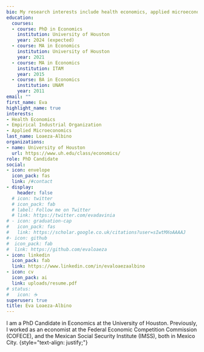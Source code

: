 ```yaml
---
bio: My research interests include health economics, applied microeconomics and empirical industrial organization. 
education:
  courses:
  - course: PhD in Economics
    institution: University of Houston
    year: 2024 (expected)
  - course: MA in Economics
    institution: University of Houston
    year: 2021
  - course: MA in Economics
    institution: ITAM
    year: 2015
  - course: BA in Economics
    institution: UNAM
    year: 2011
email: ""
first_name: Eva
highlight_name: true
interests:
- Health Economics
- Empirical Industrial Organization
- Applied Microeconomics
last_name: Loaeza-Albino
organizations:
- name: University of Houston
  url: https://www.uh.edu/class/economics/
role: PhD Candidate
social:
- icon: envelope
  icon_pack: fas
  link: /#contact
- display:
    header: false
  # icon: twitter
  # icon_pack: fab
  # label: Follow me on Twitter
  # link: https://twitter.com/evadavinia
# - icon: graduation-cap
#   icon_pack: fas
#   link: https://scholar.google.co.uk/citations?user=sIwtMXoAAAAJ
#- icon: github
#  icon_pack: fab
#  link: https://github.com/evaloaeza
- icon: linkedin
  icon_pack: fab
  link: https://www.linkedin.com/in/evaloaezaalbino
- icon: cv
  icon_pack: ai
  link: uploads/resume.pdf
# status:
#   icon: ☕️
superuser: true
title: Eva Loaeza-Albino
---
```


I am a PhD Candidate in Economics at the University of Houston. Previously, I worked as an economist at the Federal Economic Competition Commission (COFECE), and the Mexican Social Security Institute (IMSS), both in Mexico City.
{style="text-align: justify;"}
